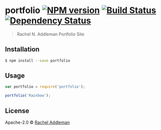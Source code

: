 # portfolio [![NPM version][npm-image]][npm-url] [![Build Status][travis-image]][travis-url] [![Dependency Status][daviddm-image]][daviddm-url]
> Rachel N. Addleman Portfolio Site

## Installation

```sh
$ npm install --save portfolio
```

## Usage

```js
var portfolio = require('portfolio');

portfolio('Rainbow');
```
## License

Apache-2.0 © [Rachel Addleman](www.rnaddleman.com)


[npm-image]: https://badge.fury.io/js/portfolio.svg
[npm-url]: https://npmjs.org/package/portfolio
[travis-image]: https://travis-ci.org/noeladd/portfolio.svg?branch=master
[travis-url]: https://travis-ci.org/noeladd/portfolio
[daviddm-image]: https://david-dm.org/noeladd/portfolio.svg?theme=shields.io
[daviddm-url]: https://david-dm.org/noeladd/portfolio
